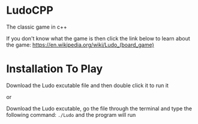 # LudoCPP

The classic game in c++

If you don't know what the game is then click the link below to learn about the game:
https://en.wikipedia.org/wiki/Ludo_(board_game)


# Installation To Play 
Download the Ludo excutable file and then double click it to run it

or 

Download the Ludo excutable, go the file through the terminal and type the following command:
`./Ludo` and the program will run
